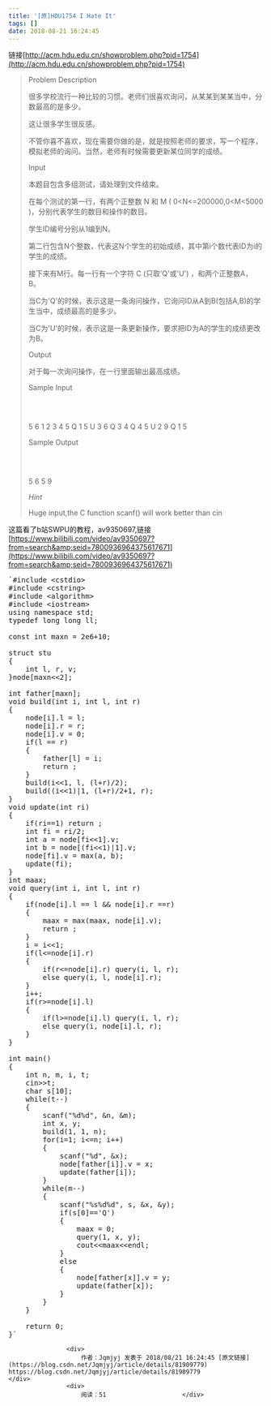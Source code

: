 ```yaml
---
title: '[原]HDU1754 I Hate It'
tags: []
date: 2018-08-21 16:24:45
---
```


链接[http://acm.hdu.edu.cn/showproblem.php?pid=1754](http://acm.hdu.edu.cn/showproblem.php?pid=1754)

> Problem Description
> 
> 很多学校流行一种比较的习惯。老师们很喜欢询问，从某某到某某当中，分数最高的是多少。
> 
> 这让很多学生很反感。
> 
> 不管你喜不喜欢，现在需要你做的是，就是按照老师的要求，写一个程序，模拟老师的询问。当然，老师有时候需要更新某位同学的成绩。
> 
> Input
> 
> 本题目包含多组测试，请处理到文件结束。
> 
> 在每个测试的第一行，有两个正整数 N 和 M ( 0&lt;N&lt;=200000,0&lt;M&lt;5000 )，分别代表学生的数目和操作的数目。
> 
> 学生ID编号分别从1编到N。
> 
> 第二行包含N个整数，代表这N个学生的初始成绩，其中第i个数代表ID为i的学生的成绩。
> 
> 接下来有M行。每一行有一个字符 C (只取'Q'或'U') ，和两个正整数A，B。
> 
> 当C为'Q'的时候，表示这是一条询问操作，它询问ID从A到B(包括A,B)的学生当中，成绩最高的是多少。
> 
> 当C为'U'的时候，表示这是一条更新操作，要求把ID为A的学生的成绩更改为B。
> 
> Output
> 
> 对于每一次询问操作，在一行里面输出最高成绩。
> 
> Sample Input
> 
> <pre>
> 
>  </pre>
> 
> 5 6 1 2 3 4 5 Q 1 5 U 3 6 Q 3 4 Q 4 5 U 2 9 Q 1 5
> 
> Sample Output
> 
> <pre>
> 
>  </pre>
> 
> 5 6 5 9
> 
> _Hint_
> 
> Huge input,the C function scanf() will work better than cin

这篇看了b站SWPU的教程，av9350697,链接[https://www.bilibili.com/video/av9350697?from=search&amp;seid=7800936964375617671](https://www.bilibili.com/video/av9350697?from=search&amp;seid=7800936964375617671)

<pre class="has">
`#include &lt;cstdio&gt;
#include &lt;cstring&gt;
#include &lt;algorithm&gt;
#include &lt;iostream&gt;
using namespace std;
typedef long long ll;

const int maxn = 2e6+10;

struct stu
{
	int l, r, v;
}node[maxn&lt;&lt;2];

int father[maxn];
void build(int i, int l, int r)
{
	node[i].l = l;
	node[i].r = r;
	node[i].v = 0;
	if(l == r)
	{
		father[l] = i;
		return ;
	}
	build(i&lt;&lt;1, l, (l+r)/2);
	build((i&lt;&lt;1)|1, (l+r)/2+1, r);
}
void update(int ri)
{
	if(ri==1) return ;
	int fi = ri/2;
	int a = node[fi&lt;&lt;1].v;
	int b = node[(fi&lt;&lt;1)|1].v;
	node[fi].v = max(a, b);
	update(fi);
}
int maax;
void query(int i, int l, int r)
{
	if(node[i].l == l &amp;&amp; node[i].r ==r)
	{
		maax = max(maax, node[i].v);
		return ;
	}
	i = i&lt;&lt;1;
	if(l&lt;=node[i].r)
	{
		if(r&lt;=node[i].r) query(i, l, r);
		else query(i, l, node[i].r);
	}
	i++;
	if(r&gt;=node[i].l)
	{
		if(l&gt;=node[i].l) query(i, l, r);
		else query(i, node[i].l, r);
	}
}

int main()
{
	int n, m, i, t;
	cin&gt;&gt;t;
	char s[10];
	while(t--)
	{
		scanf("%d%d", &amp;n, &amp;m);
		int x, y;
		build(1, 1, n);
		for(i=1; i&lt;=n; i++)
		{
			scanf("%d", &amp;x);
			node[father[i]].v = x;
			update(father[i]);
		}
		while(m--)
		{
			scanf("%s%d%d", s, &amp;x, &amp;y);
			if(s[0]=='Q')
			{
				maax = 0;
				query(1, x, y);
				cout&lt;&lt;maax&lt;&lt;endl;
			}
			else
			{
				node[father[x]].v = y;
				update(father[x]);
			}
		}
	}

	return 0;
}`</pre>

                    <div>
                        作者：Jqmjyj 发表于 2018/08/21 16:24:45 [原文链接](https://blog.csdn.net/Jqmjyj/article/details/81909779) https://blog.csdn.net/Jqmjyj/article/details/81909779                    </div>
                    <div>
                        阅读：51                     </div>
